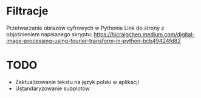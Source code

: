 # Filtracje
 Przetwarzanie obrazów cyfrowych w Pythonie
 Link do strony z objaśnieniem napisanego skryptu: https://hicraigchen.medium.com/digital-image-processing-using-fourier-transform-in-python-bcb49424fd82
# TODO
- Zaktualizowanie tekstu na język polski w aplikacji
- Ustandaryzowanie subplotów

